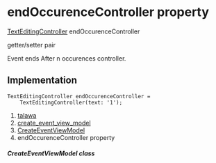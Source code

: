 
<div>

# endOccurenceController property

</div>


[TextEditingController](https://api.flutter.dev/flutter/widgets/TextEditingController-class.html)
endOccurenceController


getter/setter pair




Event ends After n occurences controller.



## Implementation

``` language-dart
TextEditingController endOccurenceController =
    TextEditingController(text: '1');
```







1.  [talawa](../../index.html)
2.  [create_event_view_model](../../view_model_after_auth_view_models_event_view_models_create_event_view_model/)
3.  [CreateEventViewModel](../../view_model_after_auth_view_models_event_view_models_create_event_view_model/CreateEventViewModel-class.html)
4.  endOccurenceController property

##### CreateEventViewModel class







